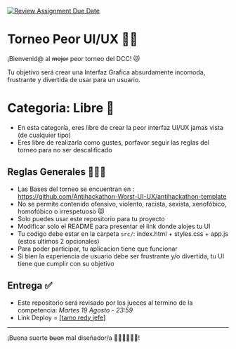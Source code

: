 [![Review Assignment Due Date](https://classroom.github.com/assets/deadline-readme-button-22041afd0340ce965d47ae6ef1cefeee28c7c493a6346c4f15d667ab976d596c.svg)](https://classroom.github.com/a/XKM9mJg7)

# Torneo Peor UI/UX 🎨🧨

¡Bienvenid@ al ~~mejor~~ peor torneo del DCC! 😻

Tu objetivo será crear una Interfaz Grafica absurdamente incomoda, frustrante y divertida de usar para un usuario.

# Categoria: Libre 🧠

- En esta categoría, eres libre de crear la peor interfaz UI/UX jamas vista (de cualquier tipo)
- Eres libre de realizarla como gustes, porfavor seguir las reglas del torneo para no ser descalificado

## Reglas Generales 👮🏻‍♂️

- Las Bases del torneo se encuentran en : https://github.com/Antihackathon-Worst-UI-UX/antihackathon-template
- No se permite contenido ofensivo, violento, racista, sexista, xenofóbico, homofóbico o irrespetuoso 😾
- Solo puedes usar este repositorio para tu proyecto
- Modificar solo el README para presentar el link donde alojes tu UI
- Tu codigo debe estar en la carpeta `src/`: index.html + styles.css + app.js (estos ultimos 2 opcionales)
- Para poder participar, tu aplicacion tiene que funcionar
- Si bien la experiencia de usuario debe ser frustrante y/o divertida, tu UI tiene que cumplir con su objetivo

## Entrega ✅

- Este repositorio será revisado por los jueces al termino de la competencia: _Martes 19 Agosto - 23:59_
- Link Deploy = [\[tamo redy jefe\]](https://free-challenge-9-1-a.pages.dev/)

---

¡Buena suerte ~~buen~~ mal diseñador/a 🧑🏻‍🎨👨🏻‍🎨!
